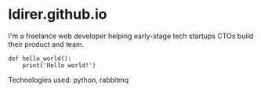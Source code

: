 # ldirer.github.io

I'm a freelance web developer helping early-stage tech startups CTOs build their product and team.


```python3
def hello_world():
    print('Hello world!')
```


Technologies used: python, rabbitmq
